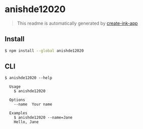 # anishde12020

> This readme is automatically generated by [create-ink-app](https://github.com/vadimdemedes/create-ink-app)


## Install

```bash
$ npm install --global anishde12020
```


## CLI

```
$ anishde12020 --help

  Usage
    $ anishde12020

  Options
    --name  Your name

  Examples
    $ anishde12020 --name=Jane
    Hello, Jane
```
